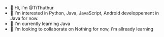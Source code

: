 - 👋 Hi, I’m @TiThuthur
- 👀 I’m interested in Python, Java, JavaScript, Android developpement in Java for now.
- 🌱 I’m currently learning Java
- 💞️ I’m looking to collaborate on Nothing for now, i'm allready learning

<!---
TiThuthur/TiThuthur is a ✨ special ✨ repository because its `README.md` (this file) appears on your GitHub profile.
You can click the Preview link to take a look at your changes.
--->
